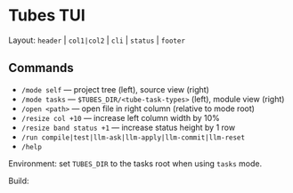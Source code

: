 # Tubes TUI

Layout: `header` | `col1|col2` | `cli` | `status` | `footer`

## Commands
- `/mode self`  — project tree (left), source view (right)
- `/mode tasks` — `$TUBES_DIR/<tube-task-types>` (left), module view (right)
- `/open <path>` — open file in right column (relative to mode root)
- `/resize col +10` — increase left column width by 10%
- `/resize band status +1` — increase status height by 1 row
- `/run compile|test|llm-ask|llm-apply|llm-commit|llm-reset`
- `/help`

Environment: set `TUBES_DIR` to the tasks root when using `tasks` mode.

Build:
